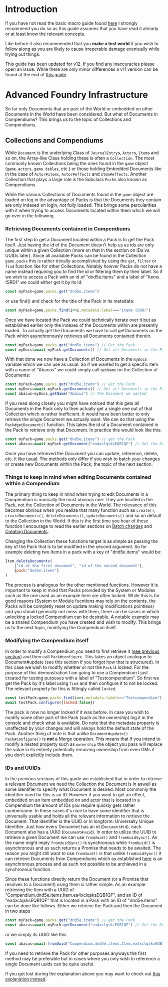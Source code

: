 # Introduction
If you have not read the basic macro guide found [here](https://github.com/GamerFlix/foundryvtt-api-guide/blob/main/macro_guide.md) I strongly recommend you do so as this guide assumes that you have read it already or at least know the relevant concepts.

Like before it also recommended that you **make a test world** if you wish to follow along as you are likely to cause irreperable damage eventually while trying out things.

This guide has been updated for v12. If you find any inaccuracies please open an issue. 
While there are only minor differences a v11 version can be found at the end of [this guide](https://github.com/GamerFlix/foundryvtt-api-guide/blob/v11/macro_guide.md).

# Advanced Foundry Infrastructure

So far only Documents that are part of the World or embedded on other Documents in the World have been considered. But what of Documents in Compendiums? This brings us to the topic of Collections and Compendiums.

## Collections and Compendiums

While `Document` is the underlying Class of `JournalEntry`s, `Actor`s, `Item`s and so on, the Array-like Class holding these is often a `Collection`. The most commonly known Collections being the ones found in the `game` object (`game.actors`, `game.tables`, etc.) or those holding Embedded Documents like in the case of `Actor#items`, `Actor#effects` and `Item#effects`.
Another Collection that plays a large role is the Subclass `Pack`s also known as Compendiums.

While the various Collections of Documents found in the `game` object are loaded on log in the advantage of Packs is that the Documents they contain are only indexed on login, not fully loaded. This brings some percularities with it when trying to access Documents located within them which we will go over in the following.

### Retrieving Documents contained in Compendiums
The first step to get a Document located within a Pack is to get the Pack itself. Just having the id of the Document doesn't help us as ids are only unique within a given Collection (more on that in the section on IDs vs. UUIDs later). Since all available Packs can be found in the Collection `game.packs` this is rather trivially accomplished by using the `get`, `filter` or `find` function like for other Collections. Notably howver Packs do not have a name instead requiring you to find the id or filtering them by their label.
So if we wish to access a Pack with an id of "dnd5e.items" and a label of "Items (SRD)" we could either get it by its id:
```js
const myPack=game.packs.get("dnd5e.items")
```
or use find() and check for the title of the Pack in its metadata:
```js
const myPack=game.packs.find(i=>i.metadata.label==="Items (SRD)")
```
Once we have located the Pack we could technically iterate over it but as established earlier only the indexes of the Documents within are presently loaded. To actually get the Documents we have to call getDocuments on the Pack which asynchronously retrieves all Documents contained therein.
```js
const myPack=game.packs.get("dnd5e.items") // Get the Pack
const myDocs=await myPack.getDocuments() // Get all Documents in the Pack
```
With that done we now have a Collection of Documents in the `myDocs` variable which we can use as usual. So if we wanted to get a specific item with a name of "Abacus" we could simply call `getName` on the Collection of Documents:
```js
const myPack=game.packs.get("dnd5e.items") // Get the Pack
const myDocs=await myPack.getDocuments() // Get all Documents in the Pack
const abacus=myDocs.getName("Abacus") // The Document we wanted
```
If you read along closely you might have noticed that this gets *all* Documents in the Pack only to then actually get a single one out of that Collection which is rather inefficient. It would have been better to only retrieve the single Document we actually want. We can do that using the `Pack#getDocument()` function. This takes the id of a Document contained in the Pack to retrieve only that Document. In practice this would look like this:

```js
const myPack=game.packs.get("dnd5e.items") // get the Pack
const abacus=await myPack.getDocument("ea4xclqsksEQB1QF") // Get the Document by its id
```

Once you have retrieved the Document you can update, reference, delete, etc. it like usual. The methods only differ if you wish to batch your changes or create new Documents within the Pack, the topic of the next section.

### Things to keep in mind when editing Documents contained within a Compendium
The primary thing to keep in mind when trying to edit Documents in a Compendium is ironically the most obvious one: They are located in the Pack, not the Collection of Documents in the World. The relevance of this becomes obvious when you realize that many function such as `create()`, `createDocuments()`, `deleteDocuments()`, `updateDocuments()` and so on default to the Collection in the World. If this is the first time you hear of these function I encourage to read the earlier sections on [Batch changes](https://github.com/GamerFlix/foundryvtt-api-guide/blob/main/macro_guide.md#batch-changes) and [Creating Documents](https://github.com/GamerFlix/foundryvtt-api-guide/blob/main/macro_guide.md#creating-documents).

Changing the Collection these functions target is as simple as passing the key of the Pack that is to be modified in the second argument. So for example deleting two Items in a pack with a key of "dnd5e.items" would be:
```js
Item.deleteDocuments(
    ["id of the first document", "id of the second document"],
    {pack:"dnd5e.items"}
)
```
The process is analogous for the other mentioned functions. However it is important to keep in mind that Packs provided by the System or Modules such as the one used as an example here are often locked. While this is for good reasons (System or Module fucntions may rely on the contents, the Packs will be completly reset on update making modifications pointless) and you should generally not mess with them, there can be cases in which unlocking a locked Compendium can be desirable. A notable example may be a shared Compendium you have created and wish to modify. This brings us to the next topic, modifying the Compendium itself.

### Modifying the Compendium itself
In order to modify a Compendium you need to first retrieve it ([see previous section](https://github.com/GamerFlix/foundryvtt-api-guide/blob/main/macro_guide.md#retrieving-documents-contained-in-compendiums)) and then call `Pack#configure`. This takes an object analogue to Document#update (see this section if you forgot how that is structured). In this case we wish to modify whether or not the `Pack` is locked. 
For the purpose of this demonstration I am going to use a Compendium I just created for testing purposes with a label of "Testcompendium". So first we get the Pack by it's label using `find` and then configure it to not be locked. The relevant property for this is fittingly called `locked`.
```js
const testPack=game.packs.find(i=>i.metadata.label==="Testcompendium")
await testPack.configure({locked:false})
```
The pack is now no longer locked if it was before. In case you wish to modify some other part of the Pack (such as the ownership) log it in the console and check what is available. Do note that the metadata property is unaffected by your changes and will always hold the default state of the Pack. Another thing of note is that unlike `Document#update()` `Pack#configure()` is ***not*** a Merge operation. This means that if you intend to modify a nested property such as `ownership` the object you pass will replace the value in its entirety potentially removing ownership from even GMs if you don't explicitly include them.

### IDs and UUIDs
In the previous sections of this guide we established that in order to retrieve a relevant Document we need the Collection the Document is in aswell as some identifier to specify what Document is desired. Most commonly the identifier used for this is an ID. However if you want to get an effect, embedded on an item embedded on and actor that is located in a Compendium the amount of IDs you require quickly gets rather cumbersome. In these cases it's nice to have some identifier that is universally usable and holds all the relevant information to retrieve the Document. That identifier is the UUID or in longform: Universally Unique Identifier. Just how every Document has an id (`Document#id`), each Document also has a UUID (`Document#uuid`). In order to utilize the UUID to retrieve a given Document we can use `fromUuid()` and `fromUuidSync()`.
As the name might imply `fromUuidSync()` is synchronous while `fromUuid()` is asynchronous and as such returns a Promise that needs to be awaited. The reason you might still want to use `fromUuid()` is that unlike `fromUuidSync()` it can retrieve Documents from Compendiums which as established [here](https://github.com/GamerFlix/foundryvtt-api-guide/blob/main/macro_guide.md#retrieving-documents-contained-in-compendiums) is an asynchronous process and as such not possible to be archieved in a synchronous function.

Since these functions directly return the Document (or a Promise that resolves to a Document) using them is rather simple. As an example retrieving the Item with a UUID of "Compendium.dnd5e.items.Item.ea4xclqsksEQB1QF", and an  ID of "ea4xclqsksEQB1QF" that is located in a Pack with an ID of "dnd5e.items" can be done like follows. Either we retrieve the Pack and then the Document in two steps
```js
const myPack=game.packs.get("dnd5e.items") // get the Pack
const abacus=await myPack.getDocument("ea4xclqsksEQB1QF") // Get the Document by its id
```
or we simply its UUID like this
```js
const abacus=await fromUuid("Compendium.dnd5e.items.Item.ea4xclqsksEQB1QF")
```
If you need to retrieve the Pack for other purposes anyways the first method may be preferable but in cases where you only wish to reference a single Document uuids can be quite useful.

If you got lost during the explanation above you may want to check out [this explanation instead](https://mxzf.gitlab.io/foundry-info/documents/#document-ids).
